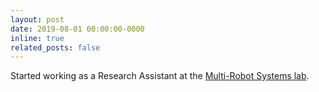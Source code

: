 ```yaml
---
layout: post
date: 2019-08-01 00:00:00-0000
inline: true
related_posts: false
---
```


Started working as a Research Assistant at the [Multi-Robot Systems lab](http://mrs.felk.cvut.cz/).

